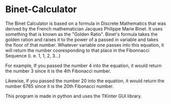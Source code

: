 # Binet-Calculator

The Binet Calculator is based on a formula in Discrete Mathematics that was derived by the French mathematician Jacques Philippe Marie Binet. It uses something that is known as the "Golden Ratio". Binet's formula takes the golden ration and raises it to the power of a passed in variable and takes the floor of that number. Whatever variable one passes into this equation, it will return the number cooresponding to that place in the Fibonnacci Sequence (i. e. 1, 1, 2, 3...)

For example, If you passed the number 4 into the equation, it would return the number 3 since it is the 4th Fibonacci number.

Likewise, if you passed the number 20 into the equation, it would return the number 6765 since it is the 20th Fibonacci number.

This program is made in python and uses the TKinter GUI library.
